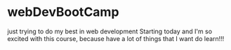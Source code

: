# webDevBootCamp
just trying to do my best in web development
Starting today and I'm so excited with this course, because have a lot of things that I want do learn!!!